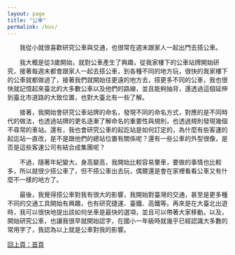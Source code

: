 ```yaml
---
layout: page
title: "公車"
permalink: /bus/
---
```

　　我從小就很喜歡研究公車與交通，也很常在週末跟家人一起出門去搭公車。

　　我大概是從3歲開始，就對公車產生了興趣，從我家樓下的公車站牌開始研究，接著每週末都會跟家人一起去搭公車，到各種不同的地方玩，很快的我家樓下的公車就都做過了，接著我們就開始往更遠的地方去，搭更多不同的公車，我也很快就記憶起來臺北的大多數公車以及他們的路線，並且能夠抽背，還透過這個延伸到臺北市道路的大致位置，也對大臺北有一些了解。

　　接著，我開始會研究公車站牌的命名，發現不同的命名方式，對應的是不同時代的做法，也透過站牌的更名逐漸了解命名的重要性與規則，也透過規則發現幾個不尋常的車站。還有，我也會研究公車的起訖站是如何訂定的，為什麼有些客運的起迄站一直改，是不是跟他們的總站位置有關係呢？還有一些公車的外型很像，是否是這些客運公司有結合成集團呢？

　　不過，隨著年紀變大，身高變高，我開始比較容易暈車，要做的事情也比較多，所以就很少搭公車了，但不搭公車出去玩，偶爾還是會在家裡看看公車又有什麼不一樣的地方了。

　　最後，我覺得搭公車對我有很大的影響，我開始對臺灣的交通，甚至是更多種不同的交通工具開始有興趣，也有研究捷運、臺鐵、高鐵等。再來是在大臺北出遊時，我可以很快地提出該如何坐車是最快的選項，並且可以帶著大家移動。以及，開始研究公車，也讓我很早就開始認字，在國小一年級時就幾乎已經認識大多數的常用字了，我認為以上就是公車對我的影響。

[回上頁：首頁](/activity_reflections/)